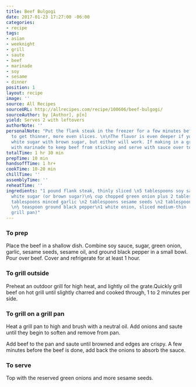 ```yaml
---
title: Beef Bulgogi
date: 2017-01-23 17:27:00 -06:00
categories:
- recipe
tags:
- asian
- weeknight
- grill
- saute
- beef
- marinade
- soy
- sesame
- dinner
position: 1
layout: recipe
image: ''
source: All Recipes
sourceURL: http://allrecipes.com/recipe/100606/beef-bulgogi/
sourceAuthor: by [Author], p[n]
yield: Serves 2 with leftovers
authorNote: ''
personalNote: "Put the flank steak in the freezer for a few minutes before slicing
  to get thinner, more even slices. \n\nThe flavor is even deeper if you replace the
  white sugar with brown sugar, but either will work. If making in a grill pan, baste
  with marinade to keep beef from sticking and serve with sauce over top."
totalTime: 1 hr 30 min
prepTime: 10 min
handsoffTime: 1 hr+
cookTime: 10-20 min
chillTime: ''
assemblyTime: ''
reheatTime: ''
ingredients: "1 pound flank steak, thinly sliced \n5 tablespoons soy sauce \n2 ½ tablespoons
  white sugar (or brown sugar)\n¼ cup chopped green onion plus 2 tablespoons for serving\n2
  tablespoons minced garlic \n2 tablespoons sesame seeds \n2 tablespoons sesame oil
  \n½ teaspoon ground black pepper\n1 white onion, sliced medium-thin (if making in
  grill pan)"
---
```


### To prep

Place the beef in a shallow dish. Combine soy sauce, sugar, green onion, garlic, sesame seeds, sesame oil, and ground black pepper in a small bowl. Pour over beef. Cover and refrigerate for at least 1 hour.

### To grill outside

Preheat an outdoor grill for high heat, and lightly oil the grate.Quickly grill beef on hot grill until slightly charred and cooked through, 1 to 2 minutes per side.

### To grill on a grill pan

Heat a grill pan to high and brush with a neutral oil. Add onions and saute until they begin to soften and remove from pan.

Add beef to the pan and saute until browned and edges are crispy. A few minutes before the beef is done, add back the onions to absorb the sauce.

### To serve

Top with the reserved green onions and more sesame seeds.
